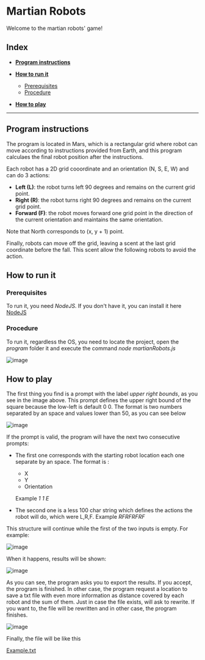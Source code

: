 # Martian Robots
Welcome to the martian robots' game!

## Index

* [**Program instructions**](#functionality)

* [**How to run it**](#howTo)
    *   [Prerequisites](#prereq)
    *   [Procedure](#procedure)
* [**How to play**](#play)
---
## Program instructions <a name = "functionality"></a>
 The program is located in Mars, which is a rectangular grid where robot can move according to instructions provided from Earth, and this program calculaes the final robot  position after the instructions.
 
 Each robot has a 2D grid cooordinate and an orientation (N, S, E, W) and can do 3 actions:
   * **Left (L)**: the robot turns left 90 degrees and remains on the current grid point.
   * **Right (R)**: the robot turns right 90 degrees and remains on the current grid point.
   * **Forward (F)**: the robot moves forward one grid point in the direction of the current orientation and maintains the same orientation.
 
 Note that North corresponds to (x, y + 1) point.
 
 Finally, robots can move off the grid, leaving a scent at the last grid coordinate before the fall. This scent allow the following robots to avoid the action.
 
## How to run it <a name = "howTo"></a>
### Prerequisites <a name = "prereq"></a>
To run it, you need *NodeJS*. If you don't have it, you can install it here [NodeJS](https://nodejs.dev/)
### Procedure <a name = "procedure"></a>
To run it, regardless the OS, you need to locate the project, open the *program* folder it and execute the command *node martianRobots.js*

![image](https://user-images.githubusercontent.com/61882277/131372204-13cb238a-cec3-43b4-b8b5-615a5dda1d85.png)

## How to play <a name = "play"></a>
The first thing you find is a prompt with the label *upper right bounds*, as you see in the image above. This prompt defines the upper right bound of the square because the low-left is default 0 0. The format is two numbers separated by an space and values lower than 50, as you can see below

![image](https://user-images.githubusercontent.com/61882277/131372638-38b50bfb-8ba6-42bf-a83f-0dae095152d7.png)

If the prompt is valid, the program will have the next two consecutive prompts:
- The first one corresponds with the starting robot location each one separate by an space. The format is :
   - X
   - Y
   - Orientation
   
   Example *1 1 E*
- The second one is a less 100 char string which defines the actions the robot will do, which were L,R,F. Example *RFRFRFRF*

This structure will continue while the first of the two inputs is empty. For example:

![image](https://user-images.githubusercontent.com/61882277/131373424-df93e529-cafc-4f30-9891-44b78a0ec009.png)

When it happens, results will be shown:

![image](https://user-images.githubusercontent.com/61882277/131373493-b872acfc-9970-4d2f-a31f-1f1525b1b90c.png)

As you can see, the program asks you to export the results. If you accept, the program is finished. In other case, the program request a location to save a txt file with even more information as distance covered by each robot and the sum of them.
Just in case the file exists, will ask to rewrite. If you want to, the file will be rewritten and in other case, the program finishes.

![image](https://user-images.githubusercontent.com/61882277/131374064-e6700da7-879c-4912-a816-1859230b007b.png)

Finally, the file will be like this

[Example.txt](https://github.com/jorge-ap/Node_MartianRobots/files/7078154/Example.txt)

